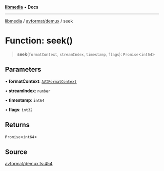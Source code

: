 [**libmedia**](../../../README.md) • **Docs**

***

[libmedia](../../../README.md) / [avformat/demux](../README.md) / seek

# Function: seek()

> **seek**(`formatContext`, `streamIndex`, `timestamp`, `flags`): `Promise`\<`int64`\>

## Parameters

• **formatContext**: [`AVIFormatContext`](../../AVFormatContext/interfaces/AVIFormatContext.md)

• **streamIndex**: `number`

• **timestamp**: `int64`

• **flags**: `int32`

## Returns

`Promise`\<`int64`\>

## Source

[avformat/demux.ts:454](https://github.com/zhaohappy/libmedia/blob/a88305ff5d10e91621f2d71d24c72fc85681b8f7/src/avformat/demux.ts#L454)
